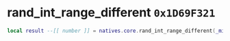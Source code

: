 # rand_int_range_different `0x1D69F321`

```lua
local result --[[ number ]] = natives.core.rand_int_range_different(_min --[[ number ]], _max --[[ number ]], _unk2 --[[ number ]])
```